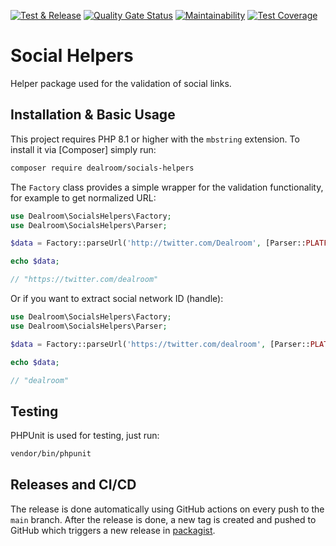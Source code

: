 [![Test & Release](https://github.com/dealroom/socials-helpers/actions/workflows/main.yml/badge.svg)](https://github.com/dealroom/socials-helpers/actions/workflows/main.yml)
[![Quality Gate Status](https://sonarcloud.io/api/project_badges/measure?project=dealroom_socials-helpers&metric=alert_status)](https://sonarcloud.io/summary/new_code?id=dealroom_socials-helpers)
[![Maintainability](https://api.codeclimate.com/v1/badges/5a5141b6860d07672bba/maintainability)](https://codeclimate.com/github/dealroom/socials-helpers/maintainability)
[![Test Coverage](https://api.codeclimate.com/v1/badges/5a5141b6860d07672bba/test_coverage)](https://codeclimate.com/github/dealroom/socials-helpers/test_coverage)

# Social Helpers

Helper package used for the validation of social links.

## Installation & Basic Usage

This project requires PHP 8.1 or higher with the `mbstring` extension.  To install it via [Composer] simply run:

``` bash
composer require dealroom/socials-helpers
```

The `Factory` class provides a simple wrapper for the validation functionality, for example to get normalized URL:

```php
use Dealroom\SocialsHelpers\Factory;
use Dealroom\SocialsHelpers\Parser;

$data = Factory::parseUrl('http://twitter.com/Dealroom', [Parser::PLATFORM_TWITTER])->getNormalizedUrl();

echo $data;

// "https://twitter.com/dealroom"
```

Or if you want to extract social network ID (handle):

```php
use Dealroom\SocialsHelpers\Factory;
use Dealroom\SocialsHelpers\Parser;

$data = Factory::parseUrl('https://twitter.com/dealroom', [Parser::PLATFORM_TWITTER])->getId();

echo $data;

// "dealroom"
```

## Testing

PHPUnit is used for testing, just run:

```bash
vendor/bin/phpunit
```

## Releases and CI/CD

The release is done automatically using GitHub actions on every push to the `main` branch.
After the release is done, a new tag is created and pushed to GitHub which triggers a new release in [packagist](https://packagist.org/).
